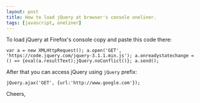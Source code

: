 ```yaml
---
layout: post
title: How to load jQuery at browser's console oneliner.
tags: [javascript, oneliner]
---
```


To load jQuery at Firefox's console copy and paste this code there: 

```
var a = new XMLHttpRequest(); a.open('GET', 'https://code.jquery.com/jquery-3.1.1.min.js'); a.onreadystatechange = () => {eval(a.resultText);jQuery.noConflict()}; a.send();
```

After that you can access jQuery using `jQuery` prefix:

```
jQuery.ajax('GET', {url:'http://www.google.com'});
```

Cheers,

